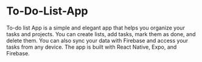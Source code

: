 # To-Do-List-App
To-do list App is a simple and elegant app that helps you organize your tasks and projects. You can create lists, add tasks, mark them as done, and delete them. You can also sync your data with Firebase and access your tasks from any device. The app is built with React Native, Expo, and Firebase.
